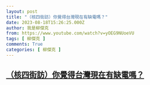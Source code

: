 ```yaml
---
layout: post
title: "（核四街訪）你覺得台灣現在有缺電嗎？"
date: 2023-08-18T15:26:25.000Z
author: 我是柳傑克
from: https://www.youtube.com/watch?v=yOEG9NUoeVU
tags: [ 柳傑克 ]
comments: True
categories: [ 柳傑克 ]
---
```

<!--1692372385000-->
[（核四街訪）你覺得台灣現在有缺電嗎？](https://www.youtube.com/watch?v=yOEG9NUoeVU)
------

<div>

</div>
